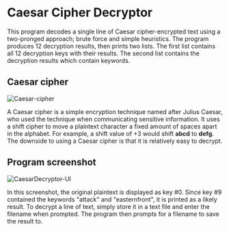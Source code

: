 # Caesar Cipher Decryptor
This program decodes a single line of Caesar cipher-encrypted
text using a two-pronged approach; brute force and simple heuristics. The program
produces 12 decryption results, then prints two lists. The first list contains
all 12 decryption keys with their results. The second list contains the decryption results
which contain keywords.

## Caesar cipher
![Caesar-cipher](https://user-images.githubusercontent.com/95890436/209759606-fd1893a9-0eea-4d11-b8f1-ee694274132f.png)

A Caesar cipher is a simple encryption technique named after Julius Caesar, who used the technique when communicating sensitive information.
It uses a shift cipher to move a plaintext character a fixed amount of spaces apart in the alphabet. For example, a shift value of +3 would shift **abcd** to **defg**. The downside to using a Caesar cipher is that it is relatively easy to decrypt.


## Program screenshot
![CaesarDecryptor-UI](https://github.com/JulianOzelRose/CaesarDecryptor/assets/95890436/09eb5dd2-3f33-4135-a675-caef84a2859b)

In this screenshot, the original plaintext is displayed as key #0. Since key #9 contained the keywords "attack" and "easternfront", it is printed as a likely result. To
decrypt a line of text, simply store it in a text file and enter the filename when prompted. The program then prompts for a filename to save the result
to.
